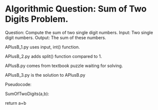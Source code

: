 # Algorithmic Question: Sum of Two Digits Problem.

Question: Compute the sum of two single digit numbers. Input: Two single digit numbers. Output: The sum of these numbers.

APlusB_1.py uses input, int() function.

APlusB_2.py adds split() function compared to 1.

APlusB.py comes from textbook puzzle waiting for solving.

APlusB_3.py is the solution to APlusB.py

Pseudocode:

SumOfTwoDigits(a,b):

return a+b

